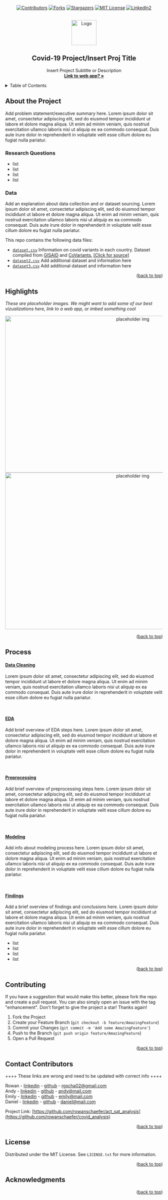 <div id="top"></div>

<div align="center">
<!-- PROJECT SHIELDS -->

[![Contributors][contributors-shield]][contributors-url]
[![Forks][forks-shield]][forks-url]
[![Stargazers][stars-shield]][stars-url]
[![MIT License][license-shield]][license-url]
[![LinkedIn2][linkedin-shield]][linkedin-url]</div>

<!-- PROJECT LOGO -->
<br />
<div align="center">
  <a href="https://github.com/rowangayleschaefer">
    <img src="https://content.presspage.com/uploads/1369/1920_sars-cov-2-without-background.png?10000" alt="Logo" width="80" height="80">
  </a>

<h2 align="center"> Covid-19 Project/Insert Proj Title </h2>
<p align="center">
    Insert Project Subtitle or Description
    <br />
    <a href="https://github.com/rowanschaefer/act_sat_analysis"><strong>Link to web app? »</strong></a>
    <br />
  </p>
</div>



<!-- TABLE OF CONTENTS -->
<details>
 /* note, I'll go through and update formatting for this later! Right now the navigation won't work as it includes sections that have been deleted */
  
  <summary>Table of Contents</summary>
  <ol>
    <li>
      <a href="#about-the-project">About The Project</a>
      <ul>
        <li><a href="#data">Data</a></li>
      </ul>
    </li>
        <li><a href="#process">Data Cleaning & EDA</a></li>
        <li><a href="#installation">Modeling</a></li>
      </ul>
    </li>
    <li><a href="#datasets">Datasets</a></li>
    <li><a href="#data-dictionary">Data Dictionary</a></li>
    <li><a href="#contributing">Contributing</a></li>
    <li><a href="#license">License</a></li>
    <li><a href="#contact">Contact</a></li>
    <li><a href="#acknowledgments">Acknowledgments</a></li>
  </ol>
</details>
<p></p>



<!-- ABOUT THE PROJECT -->
## About the Project

Add problem statement/executive summary here. Lorem ipsum dolor sit amet, consectetur adipiscing elit, sed do eiusmod tempor incididunt ut labore et dolore magna aliqua. Ut enim ad minim veniam, quis nostrud exercitation ullamco laboris nisi ut aliquip ex ea commodo consequat. Duis aute irure dolor in reprehenderit in voluptate velit esse cillum dolore eu fugiat nulla pariatur.

<p></p>

  
### Research Questions

* list
* list
* list
* list

<p></p>



### Data
Add an explanation about data collection and or dataset sourcing. Lorem ipsum dolor sit amet, consectetur adipiscing elit, sed do eiusmod tempor incididunt ut labore et dolore magna aliqua. Ut enim ad minim veniam, quis nostrud exercitation ullamco laboris nisi ut aliquip ex ea commodo consequat. Duis aute irure dolor in reprehenderit in voluptate velit esse cillum dolore eu fugiat nulla pariatur.<br />

This repo contains the following data files:

* [`dataset.csv`](./data.csv) Information on covid variants in each country. Dataset compiled from [GISAID](https://www.hh.org) and [CoVariants.](https://www.hh.org) [[Click for source]](https://www.python.org)
* [`dataset2.csv`](./data.csv) Add additional dataset and information here
* [`dataset3.csv`](./data.csv) Add additional dataset and information here


<p align="right">(<a href="#top">back to top</a>)</p>




<!-- HIGHLIGHTS -->
## Highlights
*These are placeholder images. We might want to add some of our best vizualizations here, link to a web app, or imbed something cool*<br />

<center><img src='https://cdn.dribbble.com/users/1579320/screenshots/6948631/media/5a358bb239bd9d441c39e985107985cd.png' alt="placeholder img" width="800" height="500"><br />
<img src='https://cdn.dribbble.com/users/1579320/screenshots/6948631/media/5a358bb239bd9d441c39e985107985cd.png' alt="placeholder img" width="800" height="500">
</center>

<p align="right">(<a href="#top">back to top</a>)</p>



<!-- PROCESS -->
## Process

<!-- DATA CLEANING -->
#### [Data Cleaning](https://www.github.com/link_to_our_data_cleaning_notebook)

Lorem ipsum dolor sit amet, consectetur adipiscing elit, sed do eiusmod tempor incididunt ut labore et dolore magna aliqua. Ut enim ad minim veniam, quis nostrud exercitation ullamco laboris nisi ut aliquip ex ea commodo consequat. Duis aute irure dolor in reprehenderit in voluptate velit esse cillum dolore eu fugiat nulla pariatur.

<br /></p>



<!-- EDA -->
#### [EDA](https://www.github.com/link_to_our_EDA_notebook)

Add brief overview of EDA steps here. Lorem ipsum dolor sit amet, consectetur adipiscing elit, sed do eiusmod tempor incididunt ut labore et dolore magna aliqua. Ut enim ad minim veniam, quis nostrud exercitation ullamco laboris nisi ut aliquip ex ea commodo consequat. Duis aute irure dolor in reprehenderit in voluptate velit esse cillum dolore eu fugiat nulla pariatur.

<br /></p>



<!-- PREPROCESSING -->
#### [Preprocessing](https://www.github.com/link_to_our_modeling_notebook)

Add brief overview of preprocessing steps here. Lorem ipsum dolor sit amet, consectetur adipiscing elit, sed do eiusmod tempor incididunt ut labore et dolore magna aliqua. Ut enim ad minim veniam, quis nostrud exercitation ullamco laboris nisi ut aliquip ex ea commodo consequat. Duis aute irure dolor in reprehenderit in voluptate velit esse cillum dolore eu fugiat nulla pariatur.

<br /></p>



<!-- MODELING -->
#### [Modeling](https://www.github.com/link_to_our_modeling_notebook)

Add info about modeling process here. Lorem ipsum dolor sit amet, consectetur adipiscing elit, sed do eiusmod tempor incididunt ut labore et dolore magna aliqua. Ut enim ad minim veniam, quis nostrud exercitation ullamco laboris nisi ut aliquip ex ea commodo consequat. Duis aute irure dolor in reprehenderit in voluptate velit esse cillum dolore eu fugiat nulla pariatur.

<br /></p>


<!-- FINDINGS -->
#### [Findings](https://www.github.com/link_to_our_modeling_notebook_or_presentation)

Add a brief overview of findings and conclusions here. Lorem ipsum dolor sit amet, consectetur adipiscing elit, sed do eiusmod tempor incididunt ut labore et dolore magna aliqua. Ut enim ad minim veniam, quis nostrud exercitation ullamco laboris nisi ut aliquip ex ea commodo consequat. Duis aute irure dolor in reprehenderit in voluptate velit esse cillum dolore eu fugiat nulla pariatur.

* list
* list
* list
* list



<p align="right">(<a href="#top">back to top</a>)</p>



<!-- CONTRIBUTING -->
## Contributing

If you have a suggestion that would make this better, please fork the repo and create a pull request. You can also simply open an issue with the tag "enhancement".
Don't forget to give the project a star! Thanks again!

1. Fork the Project
2. Create your Feature Branch (`git checkout -b feature/AmazingFeature`)
3. Commit your Changes (`git commit -m 'Add some AmazingFeature'`)
4. Push to the Branch (`git push origin feature/AmazingFeature`)
5. Open a Pull Request


<p align="right">(<a href="#top">back to top</a>)</p>




<!-- CONTACT CONTRIBUTORS -->
## Contact Contributors
++++ These links are wrong and need to be updated with correct info ++++

Rowan - [linkedin](https://linkedin.com/in/rowanschaefer) - [github](https://github.com/rowangayleschaefer) - rgscha02@gmail.com<br /> 
Andy - [linkedin](https://linkedin.com/in/andy) - [github](https://github.com/andy) - andy@mail.com <br /> 
Emily - [linkedin](https://linkedin.com/in/emily) - [github](https://github.com/emily) - emily@mail.com<br />
Daniel - [linkedin](https://linkedin.com/in/daniel) - [github](https://github.com/daniel) - daniel@mail.com<br />

Project Link: [https://github.com/rowanschaefer/act_sat_analysis](https://github.com/rowanschaefer/covid_analysis)



<p align="right">(<a href="#top">back to top</a>)</p>


<!-- LICENSE -->
## License

Distributed under the MIT License. See `LICENSE.txt` for more information.

<p align="right">(<a href="#top">back to top</a>)</p>



<!-- ACKNOWLEDGMENTS -->
## Acknowledgments


<p align="right">(<a href="#top">back to top</a>)</p>


<!-- MARKDOWN LINKS & IMAGES -->
<!-- https://www.markdownguide.org/basic-syntax/#reference-style-links -->
[contributors-shield]: https://img.shields.io/github/contributors/rowangayleschaefer/covid_analysis.svg?style=for-the-badge
[contributors-url]: https://github.com/rowangayleschaefer/covid_analysis/graphs/contributors
[forks-shield]: https://img.shields.io/github/forks/rowangayleschaefer/covid_analysis.svg?style=for-the-badge
[forks-url]: https://github.com/rowangayleschaefer/covid_analysis/network/members
[stars-shield]: https://img.shields.io/github/stars/rowangayleschaefer/covid_analysis.svg?style=for-the-badge
[stars-url]: https://github.com/rowangayleschaefer/covid_analysis/stargazers
[issues-shield]: https://img.shields.io/github/issues/rowangayleschaefer/covid_analysis.svg?style=for-the-badge
[issues-url]: https://github.com/rowangayleschaefer/covid_analysis/issues
[license-shield]: https://img.shields.io/github/license/rowangayleschaefer/covid_analysis.svg?style=for-the-badge
[license-url]: https://github.com/rowangayleschaefer/covid_analysis/blob/master/LICENSE.txt
[linkedin-shield]: https://img.shields.io/badge/-LinkedIn-black.svg?style=for-the-badge&logo=linkedin&colorB=555
[linkedin-url]: https://linkedin.com/in/rowangayleschaefer
[product-screenshot]: images/screenshot.png

